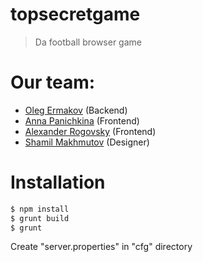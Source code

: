 # topsecretgame

> Da football browser game

# Our team:
* [Oleg Ermakov](https://github.com/iHelos/) (Backend)
* [Anna Panichkina](https://github.com/apanichkina/) (Frontend)
* [Alexander Rogovsky](https://github.com/alrogovsky/) (Frontend)
* [Shamil Makhmutov](https://github.com/iShoma) (Designer)

# Installation

```sh
$ npm install
$ grunt build
$ grunt
```

Create "server.properties" in "cfg" directory

